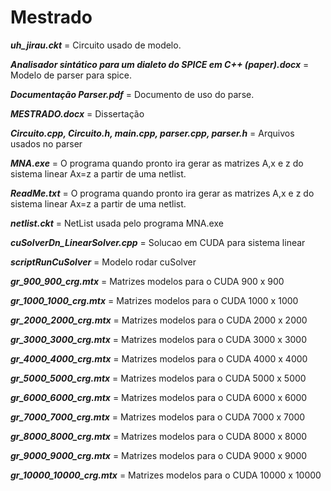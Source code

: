 # Mestrado

***uh_jirau.ckt*** = Circuito usado de modelo.

***Analisador sintático para um dialeto do SPICE em C++ (paper).docx*** = Modelo de parser para spice.

***Documentação Parser.pdf*** = Documento de uso do parse.

***MESTRADO.docx*** = Dissertação

***Circuito.cpp, Circuito.h, main.cpp, parser.cpp, parser.h*** = Arquivos usados no parser

***MNA.exe*** = O programa quando pronto ira gerar as matrizes A,x e z do sistema linear Ax=z a partir de uma netlist.

***ReadMe.txt*** = O programa quando pronto ira gerar as matrizes A,x e z do sistema linear Ax=z a partir de uma netlist. 

***netlist.ckt*** = NetList usada pelo programa MNA.exe

***cuSolverDn_LinearSolver.cpp*** = Solucao em CUDA para sistema linear

***scriptRunCuSolver*** = Modelo rodar cuSolver

***gr_900_900_crg.mtx*** = Matrizes modelos para o CUDA 900 x 900

***gr_1000_1000_crg.mtx*** = Matrizes modelos para o CUDA 1000 x 1000

***gr_2000_2000_crg.mtx*** = Matrizes modelos para o CUDA 2000 x 2000

***gr_3000_3000_crg.mtx*** = Matrizes modelos para o CUDA 3000 x 3000

***gr_4000_4000_crg.mtx*** = Matrizes modelos para o CUDA 4000 x 4000

***gr_5000_5000_crg.mtx*** = Matrizes modelos para o CUDA 5000 x 5000

***gr_6000_6000_crg.mtx*** = Matrizes modelos para o CUDA 6000 x 6000

***gr_7000_7000_crg.mtx*** = Matrizes modelos para o CUDA 7000 x 7000

***gr_8000_8000_crg.mtx*** = Matrizes modelos para o CUDA 8000 x 8000 

***gr_9000_9000_crg.mtx*** = Matrizes modelos para o CUDA 9000 x 9000 

***gr_10000_10000_crg.mtx*** = Matrizes modelos para o CUDA 10000 x 10000 



